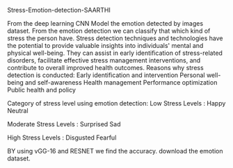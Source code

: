 Stress-Emotion-detection-SAARTHI

From the deep learning CNN Model the emotion detected by images dataset.
From the emotion detection we can classify that which kind of stress the person have.
 Stress detection techniques and technologies have the potential to provide valuable insights into individuals' mental and physical well-being. They can assist in early identification of stress-related disorders, facilitate effective stress management interventions, and contribute to overall improved health outcomes.
Reasons why stress detection is conducted:
Early identification and intervention
Personal well-being and self-awareness
Health management
Performance optimization
Public health and policy


Category of stress level using emotion detection:
Low Stress Levels :
Happy
Neutral

Moderate Stress Levels :
Surprised 
Sad

High Stress Levels :
Disgusted
Fearful

BY using vGG-16 and RESNET we find the accuracy.
download the emotion dataset.

